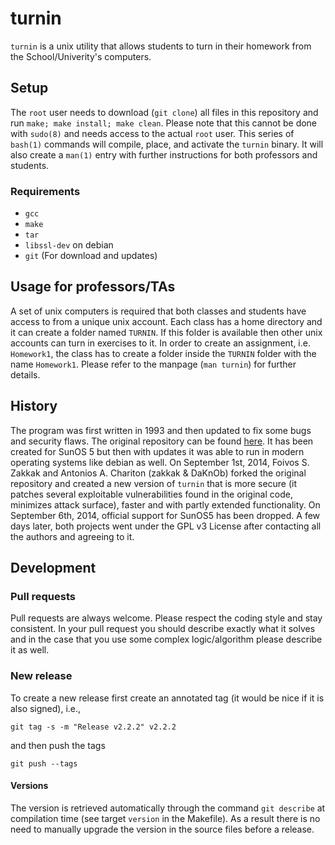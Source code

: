 turnin
======

```turnin``` is a unix utility that allows students to turn in their
homework from the School/Univerity's computers.

## Setup

The ```root``` user needs to download (```git clone```) all files in
this repository and run ```make; make install; make clean```.  Please
note that this cannot be done with ```sudo(8)``` and needs access to
the actual ```root``` user.  This series of ```bash(1)``` commands
will compile, place, and activate the ```turnin``` binary.  It will
also create a ```man(1)``` entry with further instructions for both
professors and students.

### Requirements
* ```gcc```
* ```make```
* ```tar```
* ```libssl-dev``` on debian
* ```git``` (For download and updates)

## Usage for professors/TAs

A set of unix computers is required that both classes and students
have access to from a unique unix account.  Each class has a home
directory and it can create a folder named ```TURNIN```.  If this
folder is available then other unix accounts can turn in exercises to
it.  In order to create an assignment, i.e. ```Homework1```, the class
has to create a folder inside the ```TURNIN``` folder with the name
```Homework1```.  Please refer to the manpage (```man turnin```) for
further details.

## History

The program was first written in 1993 and then updated to fix some
bugs and security flaws. The original repository can be found
[here](https://github.com/ucsb-cs/turnin). It has been created for
SunOS 5 but then with updates it was able to run in modern operating
systems like debian as well. On September 1st, 2014, Foivos S. Zakkak
and Antonios A. Chariton (zakkak & DaKnOb) forked the original
repository and created a new version of ```turnin``` that is more
secure (it patches several exploitable vulnerabilities found in the
original code, minimizes attack surface), faster and with partly
extended functionality. On September 6th, 2014, official support for 
SunOS5 has been dropped. A few days later, both projects went under the
GPL v3 License after contacting all the authors and agreeing to it.

## Development

### Pull requests

Pull requests are always welcome.  Please respect the coding style and
stay consistent.  In your pull request you should describe exactly
what it solves and in the case that you use some complex
logic/algorithm please describe it as well.

### New release

To create a new release first create an annotated tag (it would be
nice if it is also signed), i.e.,

```
git tag -s -m "Release v2.2.2" v2.2.2
```

and then push the tags

```
git push --tags
```

#### Versions

The version is retrieved automatically through the command `git
describe` at compilation time (see target `version` in the Makefile).
As a result there is no need to manually upgrade the version in the
source files before a release.
